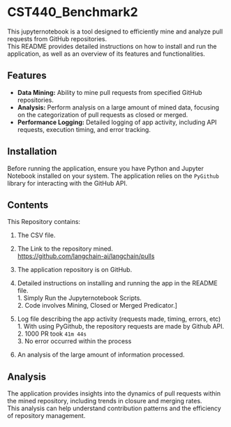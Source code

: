 # CST440_Benchmark2

This jupyternotebook is a tool designed to efficiently mine and analyze pull requests from GitHub repositories. <br>
This README provides detailed instructions on how to install and run the application, as well as an overview of its features and functionalities.

## Features

- **Data Mining:** Ability to mine pull requests from specified GitHub repositories.
- **Analysis:** Perform analysis on a large amount of mined data, focusing on the categorization of pull requests as closed or merged.
- **Performance Logging:** Detailed logging of app activity, including API requests, execution timing, and error tracking.

## Installation

Before running the application, ensure you have Python and Jupyter Notebook installed on your system. The application relies on the `PyGithub` library for interacting with the GitHub API.

## Contents

This Repository contains:

  1. The CSV file.
  
  2. The Link to the repository mined.<br>
  https://github.com/langchain-ai/langchain/pulls
  
  3. The application repository is on GitHub.<br>
  
  4. Detailed instructions on installing and running the app in the README file.<br>
    1. Simply Run the Jupyternotebook Scripts.<br>
    2. Code involves Mining, Closed or Merged Predicator.]
    
  5. Log file describing the app activity (requests made, timing, errors, etc)<br>
    1. With using PyGithub, the repository requests are made by Github API. <br>
    2. 1000 PR took `41m 44s`<br>
    3. No error occurred within the process<br>
      
  6. An analysis of the large amount of information processed.


## Analysis
The application provides insights into the dynamics of pull requests within the mined repository, including trends in closure and merging rates. <br>
This analysis can help understand contribution patterns and the efficiency of repository management.


